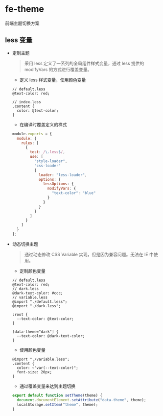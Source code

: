 # fe-theme

前端主题切换方案

## less 变量

- 定制主题

  > 采用 less 定义了一系列的全局组件样式变量，通过 less 提供的 modifyVars 的方式进行覆盖变量。

  - 定义 less 样式变量，使用颜色变量

  ```less
  // default.less
  @text-color: red;

  // index.less
  .content {
    color: @text-color;
  }
  ```

  - 在编译时覆盖定义的样式

  ```js
  module.exports = {
    module: {
      rules: [
        {
          test: /\.less$/,
          use: [
            "style-loader",
            "css-loader"
            {
              loader: "less-loader",
              options: {
                lessOptions: {
                  modifyVars: {
                    "text-color": "blue"
                  }
                }
              }
            }
          ]
        }
      ]
    }
  };
  ```

- 动态切换主题

  > 通过动态修改 CSS Variable 实现，但是因为兼容问题。无法在 IE 中使用。

  - 定制颜色变量

  ```less
  // default.less
  @text-color: red;
  // dark.less
  @dark-text-color: #ccc;
  // variable.less
  @import "./default.less";
  @import "./dark.less";

  :root {
    --text-color: @text-color;
  }

  [data-theme="dark"] {
    --text-color: @dark-text-color;
  }
  ```

  - 使用颜色变量

  ```less
  @import "./variable.less";
  .content {
    color: ~"var(--text-color)";
    font-size: 20px;
  }
  ```

  - 通过覆盖变量来达到主题切换

  ```js
  export default function setTheme(theme) {
    document.documentElement.setAttribute("data-theme", theme);
    localStorage.setItem("theme", theme);
  }
  ```

